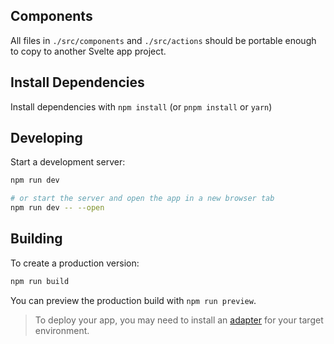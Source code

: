 ## Components

All files in `./src/components` and `./src/actions` should be portable enough to copy to another Svelte app project.

## Install Dependencies

Install dependencies with `npm install` (or `pnpm install` or `yarn`)

## Developing

Start a development server:

```bash
npm run dev

# or start the server and open the app in a new browser tab
npm run dev -- --open
```

## Building

To create a production version:

```bash
npm run build
```

You can preview the production build with `npm run preview`.

> To deploy your app, you may need to install an [adapter](https://kit.svelte.dev/docs/adapters) for your target environment.

